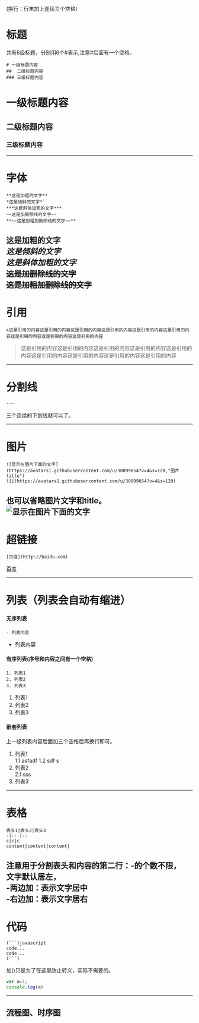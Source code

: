 (换行：行末加上连续三个空格)   
# 标题 
共有6级标题，分别用6个#表示,注意#后面有一个空格。
```
# 一级标题内容
##  二级标题内容
### 三级标题内容
```
# 一级标题内容
##  二级标题内容
### 三级标题内容
---
# 字体
```
**这是加粗的文字**
*这是倾斜的文字*`
***这是斜体加粗的文字***
~~这是加删除线的文字~~
**~~这是加粗加删除线的文字~~**
```   
**这是加粗的文字**   
*这是倾斜的文字*   
***这是斜体加粗的文字***   
~~这是加删除线的文字~~   
**~~这是加粗加删除线的文字~~**   
---
# 引用
```
>这是引用的内容这是引用的内容这是引用的内容这是引用的内容这是引用的内容这是引用的内容这是引用的内容这是引用的内容这是引用的内容
```
>这是引用的内容这是引用的内容这是引用的内容这是引用的内容这是引用的内容这是引用的内容这是引用的内容这是引用的内容这是引用的内容
---
# 分割线
```
---
```
三个连续的下划线就可以了。

---
# 图片
```
![显示在图片下面的文字](https://avatars1.githubusercontent.com/u/30899654?v=4&s=120,"图片title")
![](https://avatars1.githubusercontent.com/u/30899654?v=4&s=120)
```   
也可以省略图片文字和title。   
![显示在图片下面的文字](https://avatars1.githubusercontent.com/u/30899654?v=4&s=120,"图片title")
---
# 超链接
```
[百度](http://baidu.com)
```
[百度](http://baidu.com)

---
# 列表（列表会自动有缩进）
#### 无序列表
```
- 列表内容
```
- 列表内容
#### 有序列表(序号和内容之间有一个空格)
```
1. 列表1
2. 列表2
3. 列表3
```
1. 列表1
2. 列表2
3. 列表3

#### 嵌套列表
上一级列表内容后面加三个空格后再换行即可。
1. 列表1   
1.1  asfadf
1.2 sdf s
2. 列表2   
2.1 sss
3. 列表3
---
# 表格
```
表头1|表头2|表头3
-|:-:|-:
c|c|c
content|content|content|
```   
注意用于分割表头和内容的第二行：-的个数不限，   
文字默认居左，   
-两边加：表示文字居中   
-右边加：表示文字居右   
---
# 代码
```
(```)javascript
code...
code...
(```)
```
加()只是为了在这里防止转义，实际不需要的。
```javascript
var a=1;
console.log(a)
```
---
流程图、时序图
---



